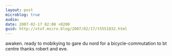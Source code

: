 ```yaml
---
layout: post
microblog: true
audio: 
date: 2007-02-17 02:00 +0200
guid: http://xtof.micro.blog/2007/02/17/t5551832.html
---
```

awaken. ready to mobikying to gare du nord for a bicycle-commutation to bt centre thanks robert and eve.
